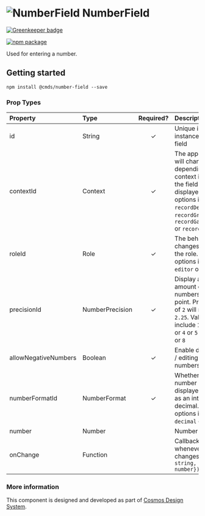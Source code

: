 # ![NumberField](https://user-images.githubusercontent.com/44801418/48110162-0eafed00-e27d-11e8-8a56-3ac1067af758.png) NumberField

[![Greenkeeper badge](https://badges.greenkeeper.io/entercosmos/number-field.svg)](https://greenkeeper.io/)

[![npm package][npm-badge]][npm]

Used for entering a number.

## Getting started

```
npm install @cmds/number-field --save
```

### Prop Types

| Property | Type | Required? | Description |
|:---|:---|:---:|:---|
| id | String | ✓ | Unique id for the instance of this field |
| contextId | Context | ✓ | The appearance will change depending on context in which the field is displayed. Valid options include: `recordDetail` or `recordGridRow` or `recordGalleryCard` or `recordListItem` |
| roleId | Role | ✓ | The behaviour changes based on the role. Valid options include `editor` or `readOnly` |
| precisionId | NumberPrecision | ✓ | Display and edit `x` amount of numbers after the point. Precision ID of `2` will result in `2.25`. Valid options include `1` or `2` or `3` or `4` or `5` or `6` or `7` or `8`|
| allowNegativeNumbers | Boolean | ✓ | Enable displaying / editing negative numbers |
| numberFormatId | NumberFormat | ✓ | Whether the number should be displayed / edited as an integer or decimal. Valid options include `decimal` or `integer` |
| number | Number | | Number value |
| onChange | Function |  | Callback invoked whenever number changes: `({id: string, number: number}): void` |

### More information

This component is designed and developed as part of [Cosmos Design System][cmds]. 

[cmds]: https://github.com/entercosmos/cosmos
[npm-badge]: https://img.shields.io/npm/v/@cmds/number-field.svg
[npm]: https://www.npmjs.org/@cmds/number-field

